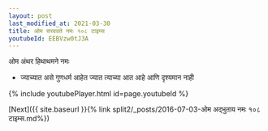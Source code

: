 ```yaml
---
layout: post
last_modified_at: 2021-03-30
title: ओम सत्त्ववते नमः १०८ टाइम्स
youtubeId: EEBVzw0tJ3A
---
```

 
 
 ओम अंथर हिथाथमने नमः  
 
 -  ज्याच्यात असे गुणधर्म आहेत ज्यात त्याच्या आत आहे आणि दृश्यमान नाही 
 
  
 
  
 
 
 
 
 
 


{% include youtubePlayer.html id=page.youtubeId %}
 
[Next]({{ site.baseurl }}{% link  split2/_posts/2016-07-03-ओम अद्भुताय नमः १०८ टाइम्स.md%})
 
